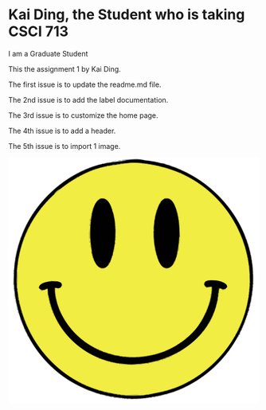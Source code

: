 # Kai Ding, the Student who is taking CSCI 713
<span style ="background-color: #FFF00"> I am a Graduate Student</span>
<p> This the assignment 1 by Kai Ding. </p>
<p> The first issue is to update the readme.md file.</p>
<p> The 2nd issue is to add the label documentation. </p>
<p> The 3rd issue is to customize the home page.</p>
<p> The 4th issue is to add a header.</p>
<p> The 5th issue is to import 1 image. </p>

![Smell](https://github.com/ray35941/kd.github.io/blob/aa6d3e1083ea15ad9901f484dcd4777da152347b/smiley.jpg)
